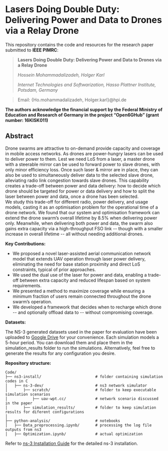 # Lasers Doing Double Duty: Delivering Power and Data to Drones via a Relay Drone

This repository contains the code and resources for the research paper submitted to **IEEE PIMRC**:

> **Lasers Doing Double Duty: Delivering Power and Data to Drones via a Relay Drone**
>
> *Hossein Mohammadalizadeh, Holger Karl*
>
> *Internet Technologies and Softwarization,*
> *Hasso Plattner Institute, Potsdam, Germany*

> Email: {Ho.mohammadalizadeh, Holger.karl}@hpi.de

**The authors acknowledge the financial support by the Federal Ministry
of Education and Research of Germany in the project “Open6GHub” (grant
number: 16KISK011)**

## Abstract

Drone swarms are  attractive  to on-demand  provide capacity and coverage  in mobile access networks. 
As drones are power-hungry lasers can be used to deliver power to them.
Lest we need LoS from a laser, a master drone with a steerable mirror can be used to forward power
to slave drones, with only minor efficiency loss. 
Once such  laser \& mirror are in place, they can also be used to simultaneously deliver data to the 
selected slave drone, alleviating radio link congestion towards slave drones. 
This capability creates a trade-off between power and data delivery: how to decide which drone should 
be targeted for power or data delivery and how to split the laser between power and data, once a drone has been 
selected.  
We study this trade-off for different radio, power delivery, and usage models, casting it as an optimisation problem for the 
operational time of a drone network. We found that our system and optimisation framework can extend the drone swarm’s overall 
lifetime by 8.5% when delivering power only. Meanwhile, when delivering both power and data, 
the swarm also gains extra capacity via a high-throughput FSO link -- though with a smaller increase in overall lifetime -- 
all without needing additional drones.

**Key Contributions:**

- We proposed a novel laser-assisted aerial communication network model that extends UAV operation through laser power delivery, eliminating the need for base station proximity and direct LoS constraints, typical of prior approaches.
- We used the dual use of the laser for power and data, enabling a trade-off between extra capacity and reduced lifespan based on system requirements.
- We presented a method to maximize coverage while ensuring a minimum fraction of users remain connected throughout the drone swarm’s operation.
- We developed a framework that decides when to recharge which drone -- and optionally offload data to -- without compromising coverage.

**Datasets:**

The NS-3 generated datasets used in the paper for evaluation have been uploaded to [Google Drive](https://drive.google.com/drive/folders/1zZRRkLt9LYwmP-urwu8MsooVHQ-o3MjB?usp=sharing) for your convenience. Each simulation models a 5-hour period. You can download them and place them in the simulation_results folder to run the simulations. Alternatively, feel free to generate the results for any configuration you desire.

**Repository structure:**
```
Code/
├── ns3-install/                        # folder containing simulation codes in C
│   ├── ns-3-dev/                       # ns3 network simulator
│       ├── scratch/                    # folder to keep executable simulation scenarios
│           ├── uav-wpt.cc/             # network scenario discussed in the paper
│       ├── simulation_results/         # folder to keep simulation results for diferent configurations  
│
├── python-analysis/                    # notebooks
│   ├── Data_preprocessing.ipynb/       # processing the log file outputs from ns3
│   ├── Optimization.ipynb/             # actual optimization

```

Refer to [ns-3 Installation Guide](https://www.nsnam.org/docs/installation/html/) for the detailed ns-3 installation.